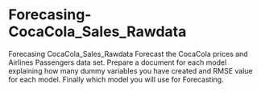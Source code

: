 # Forecasing-CocaCola_Sales_Rawdata
Forecasing CocaCola_Sales_Rawdata
Forecast the CocaCola prices and Airlines Passengers data set. Prepare a document for each model explaining 
how many dummy variables you have created and RMSE value for each model. Finally which model you will use for 
Forecasting.
